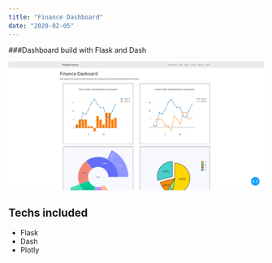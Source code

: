 ```yaml
---
title: "Finance Dashboard"
date: "2020-02-05"
---
```


###Dashboard build with Flask and Dash

![Dashboard](./dash.png)

## Techs included
- Flask
- Dash
- Plotly